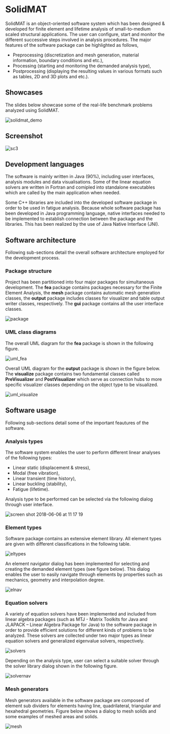 # SolidMAT
SolidMAT is an object-oriented software system which has been designed & developed for finite element and lifetime analysis of small-to-medium scaled structural applications. The user can configure, start and monitor the different successive steps involved in analysis procedures. The major features of the software package can be highlighted as follows,
- Preprocessing (discretization and mesh generation, material information, boundary conditions and etc.),
- Processing (starting and monitoring the demanded analysis type),
- Postprocessing (displaying the resulting values in various formats such as tables, 2D and 3D plots and etc.).

## Showcases
The slides below showcase some of the real-life benchmark problems analyzed using SolidMAT.

![solidmat_demo](https://user-images.githubusercontent.com/13915745/41032662-5efa0010-6984-11e8-8db4-c20e8c48f7bd.gif)

## Screenshot
![sc3](https://user-images.githubusercontent.com/13915745/40977697-f7a41cf0-68d1-11e8-8f38-0fa9070e04fc.jpg)

## Development languages
The software is mainly written in Java (90%), including user interfaces, analysis modules and data visualisations. Some of the linear equation solvers are written in Fortran and comipled into standalone executables which are called by the main application when needed. 

Some C++ libraries are included into the developed software package in order to be used in fatigue analysis. Because whole software package has been developed in Java programming language, native interfaces needed to be implemented to establish connection between the package and the libraries. This has been realized by the use of Java Native Interface (JNI).

## Software architecture
Following sub-sections detail the overall software architecture employed for the development process.

### Package structure
Project has been partitioned into four major packages for simultaneous development. The <b>fea</b> package contains packages necessary for the Finite Element Analysis, the <b>mesh</b> package contains automatic mesh generation classes, the <b>output</b> package includes classes for visualizer and table output writer classes, respectively. The <b>gui</b> package contains all the user interface classes.

![package](https://user-images.githubusercontent.com/13915745/41026852-dfe34f7e-6975-11e8-8a26-34979304a14a.jpg)

### UML class diagrams
The overall UML diagram for the <b>fea</b> package is shown in the following figure.

![uml_fea](https://user-images.githubusercontent.com/13915745/41027166-a27ac2ba-6976-11e8-8947-216fad56834d.JPG)

Overall UML diagram for the <b>output</b> package is shown in the figure below. The <b>visualize</b> package contains two fundamental classes called <b>PreVisualizer</b> and <b>PostVisualizer</b> which serve as connection hubs to more specific visualizer classes depending on the object type to be visualized.

![uml_visualize](https://user-images.githubusercontent.com/13915745/41027475-6fc14d52-6977-11e8-9868-38efb37b5d16.JPG)

## Software usage
Following sub-sections detail some of the important feautures of the software.

### Analysis types
The software system enables the user to perform different linear analyses of the following types:
- Linear static (displacement & stress),
- Modal (free vibration),
- Linear transient (time history),
- Linear buckling (stability),
- Fatigue (lifetime).

Analysis type to be performed can be selected via the following dialog through user interface.

![screen shot 2018-06-06 at 11 17 19](https://user-images.githubusercontent.com/13915745/41029325-b0ebbf7a-697b-11e8-9447-c12c57132190.png)

### Element types
Software package contains an extensive element library. All element types are given with different classifications in the following table.

![eltypes](https://user-images.githubusercontent.com/13915745/41027758-3555a568-6978-11e8-98aa-8be03fda7f01.jpg)

An element navigator dialog has been implemented for selecting and creating the demanded element types (see figure below). This dialog enables the user to easily navigate through elements by properties such as mechanics, geometry and interpolation degree.

![elnav](https://user-images.githubusercontent.com/13915745/41027929-90452840-6978-11e8-9ba2-56c3172c768c.jpg)

### Equation solvers
A variety of equation solvers have been implemented and included from linear algebra packages (such as MTJ - Matrix Toolkits for Java and JLAPACK – Linear Algebra Package for Java) to the software package in order to provide efficient solutions for different kinds of problems to be analyzed. These solvers are collected under two major types as linear equation solvers and generalized eigenvalue solvers, respectively.

![solvers](https://user-images.githubusercontent.com/13915745/41028174-200788f6-6979-11e8-8b86-1f9976fe8714.jpg)

Depending on the analysis type, user can select a suitable solver through the solver library dialog shown in the following figure.

![solvernav](https://user-images.githubusercontent.com/13915745/41028348-7d859a9a-6979-11e8-8ba0-28dcc0f5ede6.jpg)

### Mesh generators
Mesh generators available in the software package are composed of element sub dividers for elements having line, quadrilateral, triangular and hexahedral geometries. Figure below shows a dialog to mesh solids and some examples of meshed areas and solids.

![mesh](https://user-images.githubusercontent.com/13915745/41028522-eb4db080-6979-11e8-912c-38aac66d89bc.jpg)
